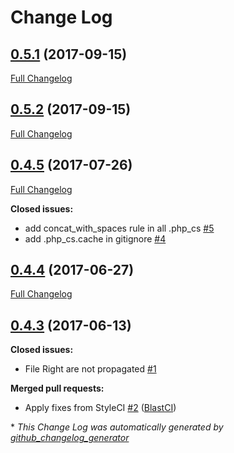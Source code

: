 # Change Log

## [0.5.1](https://github.com/blast-project/devkit/tree/0.5.1) (2017-09-15)
[Full Changelog](https://github.com/blast-project/devkit/compare/0.5.2...0.5.1)

## [0.5.2](https://github.com/blast-project/devkit/tree/0.5.2) (2017-09-15)
[Full Changelog](https://github.com/blast-project/devkit/compare/0.4.5...0.5.2)

## [0.4.5](https://github.com/blast-project/devkit/tree/0.4.5) (2017-07-26)
[Full Changelog](https://github.com/blast-project/devkit/compare/0.4.4...0.4.5)

**Closed issues:**

- add concat\_with\_spaces rule in all .php\_cs [\#5](https://github.com/blast-project/devkit/issues/5)
- add .php\_cs.cache in gitignore [\#4](https://github.com/blast-project/devkit/issues/4)

## [0.4.4](https://github.com/blast-project/devkit/tree/0.4.4) (2017-06-27)
[Full Changelog](https://github.com/blast-project/devkit/compare/0.4.3...0.4.4)

## [0.4.3](https://github.com/blast-project/devkit/tree/0.4.3) (2017-06-13)
**Closed issues:**

- File Right are not propagated [\#1](https://github.com/blast-project/devkit/issues/1)

**Merged pull requests:**

- Apply fixes from StyleCI [\#2](https://github.com/blast-project/devkit/pull/2) ([BlastCI](https://github.com/BlastCI))



\* *This Change Log was automatically generated by [github_changelog_generator](https://github.com/skywinder/Github-Changelog-Generator)*